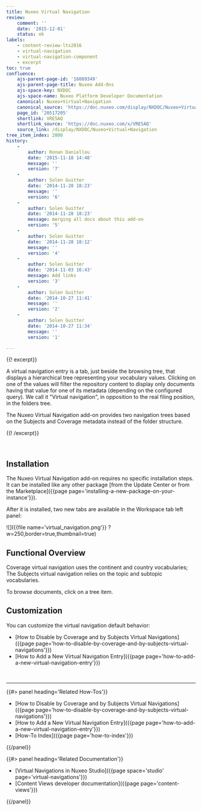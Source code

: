 ```yaml
---
title: Nuxeo Virtual Navigation
review:
    comment: ''
    date: '2015-12-01'
    status: ok
labels:
    - content-review-lts2016
    - virtual-navigation
    - virtual-navigation-component
    - excerpt
toc: true
confluence:
    ajs-parent-page-id: '16089349'
    ajs-parent-page-title: Nuxeo Add-Ons
    ajs-space-key: NXDOC
    ajs-space-name: Nuxeo Platform Developer Documentation
    canonical: Nuxeo+Virtual+Navigation
    canonical_source: 'https://doc.nuxeo.com/display/NXDOC/Nuxeo+Virtual+Navigation'
    page_id: '20517205'
    shortlink: VRE5AQ
    shortlink_source: 'https://doc.nuxeo.com/x/VRE5AQ'
    source_link: /display/NXDOC/Nuxeo+Virtual+Navigation
tree_item_index: 2800
history:
    -
        author: Ronan Daniellou
        date: '2015-11-18 14:48'
        message: ''
        version: '7'
    -
        author: Solen Guitter
        date: '2014-11-28 18:23'
        message: ''
        version: '6'
    -
        author: Solen Guitter
        date: '2014-11-28 18:23'
        message: merging all docs about this add-on
        version: '5'
    -
        author: Solen Guitter
        date: '2014-11-28 18:12'
        message: ''
        version: '4'
    -
        author: Solen Guitter
        date: '2014-11-03 16:43'
        message: Add links
        version: '3'
    -
        author: Solen Guitter
        date: '2014-10-27 11:41'
        message: ''
        version: '2'
    -
        author: Solen Guitter
        date: '2014-10-27 11:34'
        message: ''
        version: '1'

---
```

{{! excerpt}}

A virtual navigation entry is a tab, just beside the browsing tree, that displays a hierarchical tree representing your vocabulary values. Clicking on one of the values will filter the repository content to display only documents having that value for one of its metadata (depending on the configured query). We call it "Virtual navigation", in opposition to the real filing position, in the folders tree.

The Nuxeo Virtual Navigation add-on provides two navigation trees based on the Subjects and Coverage metadata instead of the folder structure.

{{! /excerpt}}

&nbsp;

## Installation

The Nuxeo Virtual Navigation add-on requires no specific installation steps. It can be installed like any other package [from the Update Center or from the Marketplace]({{page page='installing-a-new-package-on-your-instance'}}).

After it is installed, two new tabs are available in the Workspace tab left panel:

![]({{file name='virtual_navigation.png'}} ?w=250,border=true,thumbnail=true)

## Functional Overview

Coverage virtual navigation uses the continent and country vocabularies; The Subjects virtual navigation relies on the topic and subtopic vocabularies.

To browse documents, click on a tree item.

## Customization

You can customize the virtual navigation default behavior:

*   [How to Disable by Coverage and by Subjects Virtual Navigations]({{page page='how-to-disable-by-coverage-and-by-subjects-virtual-navigations'}})
*   [How to Add a New Virtual Navigation Entry]({{page page='how-to-add-a-new-virtual-navigation-entry'}})

&nbsp;

* * *

<div class="row" data-equalizer data-equalize-on="medium"><div class="column medium-6">{{#> panel heading='Related How-Tos'}}

*   [How to Disable by Coverage and by Subjects Virtual Navigations]({{page page='how-to-disable-by-coverage-and-by-subjects-virtual-navigations'}})
*   [How to Add a New Virtual Navigation Entry]({{page page='how-to-add-a-new-virtual-navigation-entry'}})
*   [How-To Index]({{page page='how-to-index'}})

{{/panel}}</div><div class="column medium-6">{{#> panel heading='Related Documentation'}}

*   [Virtual Navigations in Nuxeo Studio]({{page space='studio' page='virtual-navigations'}})
*   [Content Views developer documentation]({{page page='content-views'}})

{{/panel}}</div></div>
